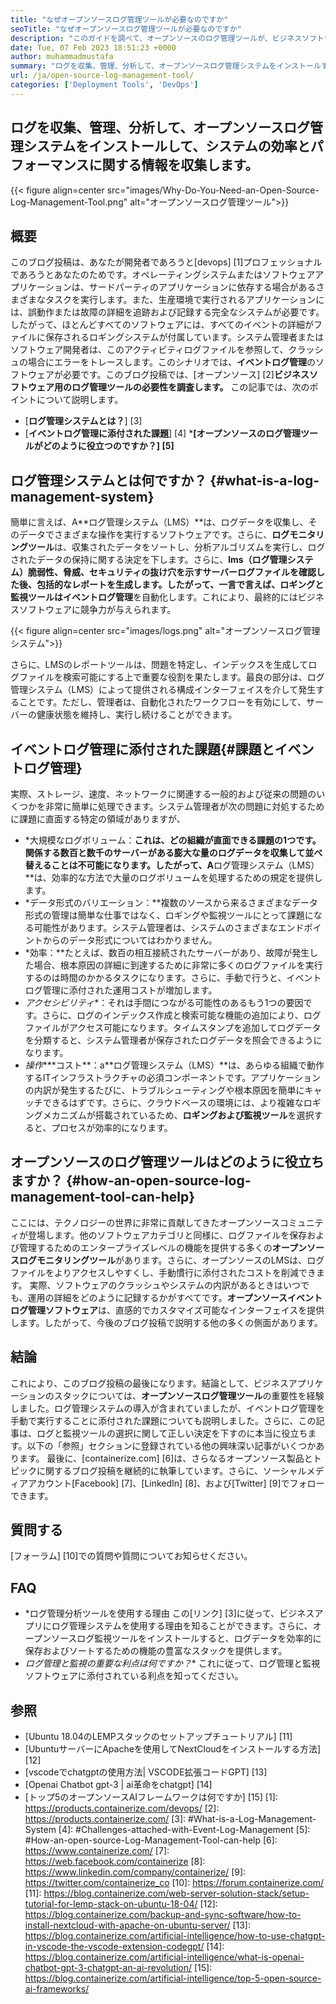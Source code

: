 ```yaml
---
title: "なぜオープンソースログ管理ツールが必要なのですか" 
seoTitle: "なぜオープンソースログ管理ツールが必要なのですか" 
description: "このガイドを調べて、オープンソースのログ管理ツールが、ビジネスソフトウェアのログコレクションと管理においてどのように利益をもたらすことができるかを学びます。" 
date: Tue, 07 Feb 2023 18:51:23 +0000
author: muhammadmustafa
summary: "ログを収集、管理、分析して、オープンソースログ管理システムをインストールすることにより、システムの効率とパフォーマンスに関する情報を収集します。" 
url: /ja/open-source-log-management-tool/
categories: ['Deployment Tools', 'DevOps']
---
```


## ログを収集、管理、分析して、オープンソースログ管理システムをインストールして、システムの効率とパフォーマンスに関する情報を収集します。

{{< figure align=center src="images/Why-Do-You-Need-an-Open-Source-Log-Management-Tool.png" alt="オープンソースログ管理ツール">}}


## 概要
このブログ投稿は、あなたが開発者であろうと[devops] [1]プロフェッショナルであろうとあなたのためです。オペレーティングシステムまたはソフトウェアアプリケーションは、サードパーティのアプリケーションに依存する場合があるさまざまなタスクを実行します。また、生産環境で実行されるアプリケーションには、誤動作または故障の詳細を追跡および記録する完全なシステムが必要です。したがって、ほとんどすべてのソフトウェアには、すべてのイベントの詳細がファイルに保存されるロギングシステムが付属しています。システム管理者またはソフトウェア開発者は、このアクティビティログファイルを参照して、クラッシュの場合にエラーをトレースします。このシナリオでは、**イベントログ管理**のソフトウェアが必要です。このブログ投稿では、[オープンソース] [2]**ビジネスソフトウェア用のログ管理ツールの必要性を調査します。**
この記事では、次のポイントについて説明します。
* [**ログ管理システムとは？**] [3]
* [**イベントログ管理に添付された課題**] [4]
***[オープンソースのログ管理ツールがどのように役立つのですか？] [5]**

## ログ管理システムとは何ですか？ {#what-is-a-log-management-system}
簡単に言えば、A**ログ管理システム（LMS）**は、ログデータを収集し、そのデータでさまざまな操作を実行するソフトウェアです。さらに、**ログモニタリングツール**は、収集されたデータをソートし、分析アルゴリズムを実行し、ログされたデータの保持に関する決定を下します。さらに、**lms（ログ管理システム）**脆弱性、脅威、セキュリティの抜け穴を示すサーバーログファイルを確認した後、包括的なレポートを生成します。したがって、一言で言えば、ロギングと監視ツールは**イベントログ管理**を自動化します。これにより、最終的にはビジネスソフトウェアに競争力が与えられます。

{{< figure align=center src="images/logs.png" alt="オープンソースログ管理システム">}}

さらに、LMSのレポートツールは、問題を特定し、インデックスを生成してログファイルを検索可能にする上で重要な役割を果たします。最良の部分は、ログ管理システム（LMS）によって提供される構成インターフェイスを介して発生することです。ただし、管理者は、自動化されたワークフローを有効にして、サーバーの健康状態を維持し、実行し続けることができます。

## イベントログ管理に添付された課題{#課題とイベントログ管理}
実際、ストレージ、速度、ネットワークに関連する一般的および従来の問題のいくつかを非常に簡単に処理できます。システム管理者が次の問題に対処するために課題に直面する特定の領域がありますが、
* *大規模なログボリューム：**これは、どの組織が直面できる課題の1つです。関係する数百と数千のサーバーがある膨大な量のログデータを収集して並べ替えることは不可能になります。したがって、A**ログ管理システム（LMS）**は、効率的な方法で大量のログボリュームを処理するための規定を提供します。
* *データ形式のバリエーション：**複数のソースから来るさまざまなデータ形式の管理は簡単な仕事ではなく、ロギングや監視ツールにとって課題になる可能性があります。システム管理者は、システムのさまざまなエンドポイントからのデータ形式についてはわかりません。
* *効率：**たとえば、数百の相互接続されたサーバーがあり、故障が発生した場合、根本原因の詳細に到達するために非常に多くのログファイルを実行するのは時間のかかるタスクになります。さらに、手動で行うと、イベントログ管理に添付された運用コストが増加します。
* *アクセシビリティ**：それは手間につながる可能性のあるもう1つの要因です。さらに、ログのインデックス作成と検索可能な機能の追加により、ログファイルがアクセス可能になります。タイムスタンプを追加してログデータを分類すると、システム管理者が保存されたログデータを照会できるようになります。
* *操作****コスト**：a**ログ管理システム（LMS）**は、あらゆる組織で動作するITインフラストラクチャの必須コンポーネントです。アプリケーションの内訳が発生するたびに、トラブルシューティングや根本原因を簡単にキャッチできるはずです。さらに、クラウドベースの環境には、より複雑なロギングメカニズムが搭載されているため、**ロギングおよび監視ツール**を選択すると、プロセスが効率的になります。

## オープンソースのログ管理ツールはどのように役立ちますか？ {#how-an-open-source-log-management-tool-can-help}
ここには、テクノロジーの世界に非常に貢献してきたオープンソースコミュニティが登場します。他のソフトウェアカテゴリと同様に、ログファイルを保存および管理するためのエンタープライズレベルの機能を提供する多くの**オープンソースログモニタリングツール**があります。さらに、オープンソースのLMSは、ログファイルをよりアクセスしやすくし、手動慣行に添付されたコストを削減できます。
実際、ソフトウェアのクラッシュやシステムの内訳があるときはいつでも、運用の詳細をどのように記録するかがすべてです。**オープンソースイベントログ管理ソフトウェア**は、直感的でカスタマイズ可能なインターフェイスを提供します。したがって、今後のブログ投稿で説明する他の多くの側面があります。

## 結論
これにより、このブログ投稿の最後になります。結論として、ビジネスアプリケーションのスタックについては、**オープンソースログ管理ツール**の重要性を経験しました。ログ管理システムの導入が含まれていましたが、イベントログ管理を手動で実行することに添付された課題についても説明しました。さらに、この記事は、ログと監視ツールの選択に関して正しい決定を下すのに本当に役立ちます。以下の「参照」セクションに登録されている他の興味深い記事がいくつかあります。
最後に、[containerize.com] [6]は、さらなるオープンソース製品とトピックに関するブログ投稿を継続的に執筆しています。さらに、ソーシャルメディアアカウント[Facebook] [7]、[LinkedIn] [8]、および[Twitter] [9]でフォローできます。

## 質問する
[フォーラム] [10]での質問や質問についてお知らせください。

## FAQ
* *ログ管理分析ツールを使用する理由
この[リンク] [3]に従って、ビジネスアプリにログ管理システムを使用する理由を知ることができます。さらに、オープンソースログ監視ツールをインストールすると、ログデータを効率的に保存およびソートするための機能の豊富なスタックを提供します。
* *ログ管理と監視の重要な利点は何ですか？**
これに従って、ログ管理と監視ソフトウェアに添付されている利点を知ってください。

## 参照
  * [Ubuntu 18.04のLEMPスタックのセットアップチュートリアル] [11]
  * [UbuntuサーバーにApacheを使用してNextCloudをインストールする方法] [12]
  * [vscodeでchatgptの使用方法| VSCODE拡張コードGPT] [13]
  * [Openai Chatbot gpt-3 | ai革命をchatgpt] [14]
  * [トップ5のオープンソースAIフレームワークは何ですか] [15]
[1]: https://products.containerize.com/devops/
[2]: https://products.containerize.com/
[3]: #What-is-a-Log-Management-System
[4]: #Challenges-attached-with-Event-Log-Management
[5]: #How-an-open-source-Log-Management-Tool-can-help
[6]: https://www.containerize.com/
[7]: https://web.facebook.com/containerize
[8]: https://www.linkedin.com/company/containerize/
[9]: https://twitter.com/containerize_co
[10]: https://forum.containerize.com/
[11]: https://blog.containerize.com/web-server-solution-stack/setup-tutorial-for-lemp-stack-on-ubuntu-18-04/
[12]: https://blog.containerize.com/backup-and-sync-software/how-to-install-nextcloud-with-apache-on-ubuntu-server/
[13]: https://blog.containerize.com/artificial-intelligence/how-to-use-chatgpt-in-vscode-the-vscode-extension-codegpt/
[14]: https://blog.containerize.com/artificial-intelligence/what-is-openai-chatbot-gpt-3-chatgpt-an-ai-revolution/
[15]: https://blog.containerize.com/artificial-intelligence/top-5-open-source-ai-frameworks/
